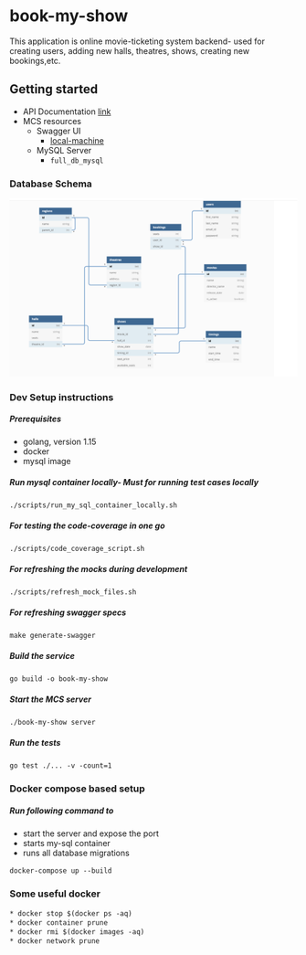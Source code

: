 # book-my-show
This application is online movie-ticketing system backend- used for creating users, adding new halls, theatres, shows, creating new bookings,etc.
    
## Getting started
* API Documentation [link](http://localhost:8089/swagger-ui/)
* MCS resources
    * Swagger UI
        * [local-machine](http://localhost:8089/swagger-ui/)  
    * MySQL Server
        * `full_db_mysql`

### Database Schema
![Database-Schema](docs/book_my_show_db_schema.png "Database Schema for Book-My-Show")

### Dev Setup instructions
##### Prerequisites
* golang, version 1.15
* docker
* mysql image 

##### Run mysql container locally- Must for running test cases locally
```
./scripts/run_my_sql_container_locally.sh
```

##### For testing the code-coverage in one go
```
./scripts/code_coverage_script.sh
```

##### For refreshing the mocks during development
```
./scripts/refresh_mock_files.sh
```

##### For refreshing swagger specs
```
make generate-swagger
```

##### Build the service
```
go build -o book-my-show
```

##### Start the MCS server
```
./book-my-show server
```

##### Run the tests
```
go test ./... -v -count=1
```

### Docker compose based setup
##### Run following command to 
* start the server and expose the port
* starts my-sql container
* runs all database migrations
```
docker-compose up --build
```

### Some useful docker 
```
* docker stop $(docker ps -aq)
* docker container prune
* docker rmi $(docker images -aq)
* docker network prune
```